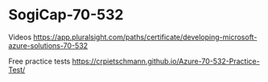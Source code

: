 # SogiCap-70-532

Videos
https://app.pluralsight.com/paths/certificate/developing-microsoft-azure-solutions-70-532

Free practice tests
https://crpietschmann.github.io/Azure-70-532-Practice-Test/
